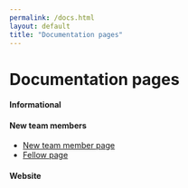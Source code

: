 ```yaml
---
permalink: /docs.html
layout: default
title: "Documentation pages"
---
```


# Documentation pages

#### Informational

#### New team members
* [New team member page](/docs/newteammember)
* [Fellow page](/docs/fellow)

#### Website


